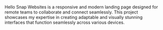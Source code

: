 Hello
Snap Websites is a responsive and modern landing page designed for remote teams to collaborate and connect seamlessly. 
This project showcases my expertise in creating adaptable and visually stunning interfaces that function seamlessly across various devices.
